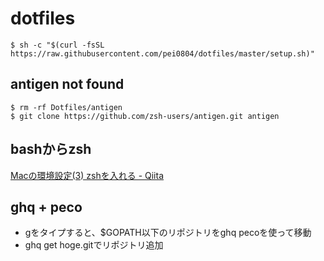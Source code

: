 # dotfiles

```console
$ sh -c "$(curl -fsSL https://raw.githubusercontent.com/pei0804/dotfiles/master/setup.sh)"
```

## antigen not found

```
$ rm -rf Dotfiles/antigen
$ git clone https://github.com/zsh-users/antigen.git antigen
```

## bashからzsh

[Macの環境設定(3) zshを入れる - Qiita](http://qiita.com/nenokido2000/items/763a4af5c161ff5ede68)

## ghq + peco

- gをタイプすると、$GOPATH以下のリポジトリをghq pecoを使って移動
- ghq get hoge.gitでリポジトリ追加
